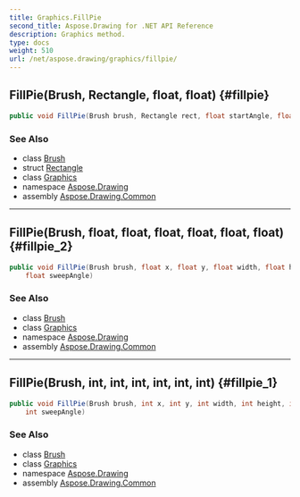 ```yaml
---
title: Graphics.FillPie
second_title: Aspose.Drawing for .NET API Reference
description: Graphics method. 
type: docs
weight: 510
url: /net/aspose.drawing/graphics/fillpie/
---
```

## FillPie(Brush, Rectangle, float, float) {#fillpie}

```csharp
public void FillPie(Brush brush, Rectangle rect, float startAngle, float sweepAngle)
```

### See Also

* class [Brush](../../brush/)
* struct [Rectangle](../../rectangle/)
* class [Graphics](../)
* namespace [Aspose.Drawing](../../graphics/)
* assembly [Aspose.Drawing.Common](../../../)

---

## FillPie(Brush, float, float, float, float, float, float) {#fillpie_2}

```csharp
public void FillPie(Brush brush, float x, float y, float width, float height, float startAngle, 
    float sweepAngle)
```

### See Also

* class [Brush](../../brush/)
* class [Graphics](../)
* namespace [Aspose.Drawing](../../graphics/)
* assembly [Aspose.Drawing.Common](../../../)

---

## FillPie(Brush, int, int, int, int, int, int) {#fillpie_1}

```csharp
public void FillPie(Brush brush, int x, int y, int width, int height, int startAngle, 
    int sweepAngle)
```

### See Also

* class [Brush](../../brush/)
* class [Graphics](../)
* namespace [Aspose.Drawing](../../graphics/)
* assembly [Aspose.Drawing.Common](../../../)


